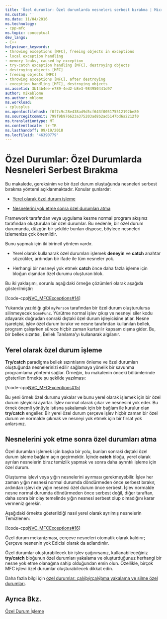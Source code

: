 ```yaml
---
title: 'Özel durumlar: Özel durumlarda nesneleri serbest bırakma | Microsoft Docs'
ms.custom: ''
ms.date: 11/04/2016
ms.technology:
- cpp-mfc
ms.topic: conceptual
dev_langs:
- C++
helpviewer_keywords:
- throwing exceptions [MFC], freeing objects in exceptions
- local exception handling
- memory leaks, caused by exception
- try-catch exception handling [MFC], destroying objects
- destroying objects [MFC]
- freeing objects [MFC]
- throwing exceptions [MFC], after destroying
- exception handling [MFC], destroying objects
ms.assetid: 3b14b4ee-e789-4ed2-b8e3-984950441d97
author: mikeblome
ms.author: mblome
ms.workload:
- cplusplus
ms.openlocfilehash: f0f7c9c28e438ad9d5cf643f005175512192be80
ms.sourcegitcommit: 799f9b976623a375203ad8b2ad5147bd6a2212f0
ms.translationtype: MT
ms.contentlocale: tr-TR
ms.lasthandoff: 09/19/2018
ms.locfileid: "46390779"
---
```

# <a name="exceptions-freeing-objects-in-exceptions"></a>Özel Durumlar: Özel Durumlarda Nesneleri Serbest Bırakma

Bu makalede, gereksinim ve bir özel durum oluştuğunda nesneleri serbest bırakma yöntemi açıklanmaktadır. Konular şunlardır:

- [Yerel olarak özel durum işleme](#_core_handling_the_exception_locally)

- [Nesnelerini yok etme sonra özel durumları atma](#_core_throwing_exceptions_after_destroying_objects)

Framework tarafından veya uygulama kesme normal program akışınız tarafından oluşturulan bir özel durumlar. Bu nedenle, bir özel durum durumunda, düzgün bir şekilde bunları dispose, böylece nesneleri izlemenize çok önemlidir.

Bunu yapmak için iki birincil yöntem vardır.

- Yerel olarak kullanarak özel durumları işlemek **deneyin** ve **catch** anahtar sözcükler, ardından bir ifade ile tüm nesneler yok.

- Herhangi bir nesneyi yok etmek **catch** önce daha fazla işleme için bloğun dışından özel durumu oluşturan blok.

Bu iki yaklaşımı, sorunlu aşağıdaki örneğe çözümleri olarak aşağıda gösterilmiştir:

[!code-cpp[NVC_MFCExceptions#14](../mfc/codesnippet/cpp/exceptions-freeing-objects-in-exceptions_1.cpp)]

Yukarıda yazıldığı gibi `myPerson` tarafından bir özel durum oluşturulursa silinmeyecek `SomeFunc`. Yürütme normal işlev çıkışı ve nesneyi siler kodu atlayarak doğrudan sonraki dıştaki özel durum işleyicisine atlar. Nesne işaretçisi, işlev özel durum bırakır ve nesne tarafından kullanılan bellek, program çalışırken sürece hiçbir zaman kurtarılır kapsam dışına gider. Bu, bir bellek sızıntısı, Bellek Tanılama'yı kullanarak algılanır.

##  <a name="_core_handling_the_exception_locally"></a> Yerel olarak özel durum işleme

**Try/catch** paradigma bellek sızıntılarını önleme ve özel durumları oluştuğunda nesnelerinizi edilir sağlamaya yönelik bir savunma programlama yöntemi sağlar. Örneğin, bu makalenin önceki bölümlerinde gösterilen örnekte şu şekilde yazılması:

[!code-cpp[NVC_MFCExceptions#15](../mfc/codesnippet/cpp/exceptions-freeing-objects-in-exceptions_2.cpp)]

Bu yeni örnek özel durumu yakalar ve bunu yerel olarak işlemek için bir özel durum işleyicisi ayarlar. İşlev normal olarak çıkar ve nesnesini yok eder. Bu örnek önemli yönüyle istisna yakalamak için bir bağlam ile kurulur olan **try/catch** engeller. Bir yerel özel durum çerçeve işlev hiçbir zaman bir özel durum ve normalde çıkmak ve nesneyi yok etmek için bir fırsat yok anlarsınız.

##  <a name="_core_throwing_exceptions_after_destroying_objects"></a> Nesnelerini yok etme sonra özel durumları atma

Özel durumları işlemek için başka bir yolu, bunları sonraki dıştaki özel durum işleme bağlam açın geçirmektir. İçinde **catch** bloğu, yerel olarak ayrılan nesnelerin biraz temizlik yapmak ve sonra daha ayrıntılı işleme için özel durum.

Oluşturma işlevi veya yığın nesnelerini ayırması gerekmeyebilir. İşlev her zaman yığın nesnesi normal durumda döndürmeden önce serbest bırakır, ardından işlevi de yığın nesnesi özel durum önce serbest. İşlev normalde nesne normal durumda döndürmeden önce serbest değil, diğer taraftan, daha sonra bir olay temelinde yığın nesnesi serbest olup olmadığını karar vermeniz gerekir.

Aşağıdaki örnekte gösterildiği nasıl yerel olarak ayrılmış nesnelerin Temizlenen:

[!code-cpp[NVC_MFCExceptions#16](../mfc/codesnippet/cpp/exceptions-freeing-objects-in-exceptions_3.cpp)]

Özel durum mekanizması, çerçeve nesneleri otomatik olarak kaldırır; Çerçeve nesnenin yok Edicisi olarak da adlandırılır.

Özel durumlar oluşturabilecek bir işlev çağırırsanız, kullanabileceğiniz **try/catch** bloğunun özel durumları yakalama ve oluşturduğunuz herhangi bir nesne yok etme olanağına sahip olduğundan emin olun. Özellikle, birçok MFC işlevi özel durumlar oluşturabilecek dikkat edin.

Daha fazla bilgi için [özel durumlar: çalýþýrçalýþma yakalama ve silme özel durumları](../mfc/exceptions-catching-and-deleting-exceptions.md).

## <a name="see-also"></a>Ayrıca Bkz.

[Özel Durum İşleme](../mfc/exception-handling-in-mfc.md)


